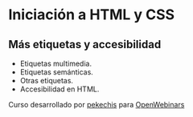 # Iniciación a HTML y CSS

## Más etiquetas y accesibilidad

- Etiquetas multimedia.
- Etiquetas semánticas.
- Otras etiquetas.
- Accesibilidad en HTML.

Curso desarrollado por [pekechis](http://github.com/pekechis) para [OpenWebinars](https://openwebinars.net/)
